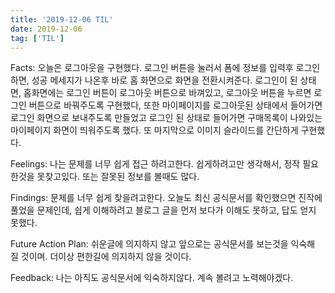 ```yaml
---
title: '2019-12-06 TIL'
date: 2019-12-06
tag: ['TIL']
---
```


Facts: 오늘은 로그아웃을 구현했다. 로그인 버튼을 눌러서 폼에 정보를 입력후 로그인하면, 성공 메세지가 나온후 바로 홈 화면으로 화면을 전환시켜준다. 로그인이 된 상태면, 홈화면에는 로그인 버튼이 로그아웃 버튼으로 바껴있고, 로그아웃 버튼을 누르면 로그인 버튼으로 바꿔주도록 구현했다, 또한 마이페이지를 로그아웃된 상태에서 들어가면 로그인 화면으로 보내주도록 만들었고 로그인 된 상태로 들어가면 구매목록이 나와있는 마이페이지 화면이 띄워주도록 했다. 또 마지막으로 이미지 슬라이드를 간단하게 구현했다.

Feelings: 나는 문제를 너무 쉽게 접근 하려고한다. 쉽게하려고만 생각해서, 정작 필요한것을 못찾고있다. 또는 잘못된 정보를 볼때도 많다.

Findings: 문제를 너무 쉽게 찾을려고한다. 오늘도 최신 공식문서를 확인했으면 진작에 풀었을 문제인데, 쉽게 이해하려고 블로그 글을 먼저 보다가 이해도 못하고, 답도 얻지 못했다.

Future Action Plan: 쉬운글에 의지하지 않고 앞으로는 공식문서를 보는것을 익숙해 질 것이며. 더이상 편한길에 의지하지 않을 것이다.

Feedback: 나는 아직도 공식문서에 익숙하지않다. 계속 볼려고 노력해야겠다.
